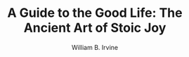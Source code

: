 ---
title: "A Guide to the Good Life: The Ancient Art of Stoic Joy"
author: "William B. Irvine"
amazon: "https://www.amazon.com/Guide-Good-Life-Ancient-Stoic/dp/0195374614"
published: "2008"
read: "September, 2020"
ISBN: "9780199705566"
---